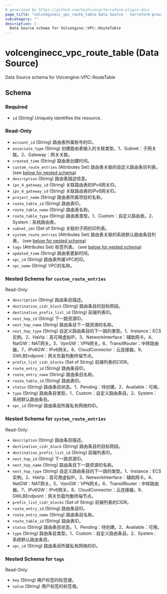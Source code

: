 ```yaml
---
# generated by https://github.com/hashicorp/terraform-plugin-docs
page_title: "volcenginecc_vpc_route_table Data Source - terraform-provider-volcenginecc"
subcategory: ""
description: |-
  Data Source schema for Volcengine::VPC::RouteTable
---
```


# volcenginecc_vpc_route_table (Data Source)

Data Source schema for Volcengine::VPC::RouteTable



<!-- schema generated by tfplugindocs -->
## Schema

### Required

- `id` (String) Uniquely identifies the resource.

### Read-Only

- `account_id` (String) 路由表所属账号的ID。
- `associate_type` (String) 创建路由表输入的关联类型。1、Subnet：子网关联。2、Gateway：网关关联。
- `created_time` (String) 路由表创建时间。
- `custom_route_entries` (Attributes Set) 路由表关联的自定义路由条目列表。 (see [below for nested schema](#nestedatt--custom_route_entries))
- `description` (String) 路由表描述信息。
- `ipv_4_gateway_id` (String) 关联路由表的IPv4网关ID。
- `ipv_6_gateway_id` (String) 关联路由表的IPv6网关ID。
- `project_name` (String) 路由表所属项目的名称。
- `route_table_id` (String) 路由表ID。
- `route_table_name` (String) 路由表名称。
- `route_table_type` (String) 路由表类型。1、Custom：自定义路由表。2、System：系统路由表。
- `subnet_ids` (Set of String) 关联的子网的ID列表。
- `system_route_entries` (Attributes Set) 路由表关联的系统默认路由条目列表。 (see [below for nested schema](#nestedatt--system_route_entries))
- `tags` (Attributes Set) 标签列表。 (see [below for nested schema](#nestedatt--tags))
- `updated_time` (String) 路由表更新时间。
- `vpc_id` (String) 路由表所属VPC的ID。
- `vpc_name` (String) VPC的名称。

<a id="nestedatt--custom_route_entries"></a>
### Nested Schema for `custom_route_entries`

Read-Only:

- `description` (String) 路由条目描述。
- `destination_cidr_block` (String) 路由条目的目标网段。
- `destination_prefix_list_id` (String) 前缀列表ID。
- `next_hop_id` (String) 下一跳资源ID。
- `next_hop_name` (String) 路由条目下一跳资源的名称。
- `next_hop_type` (String) 自定义路由条目的下一跳的类型。1、Instance：ECS实例。2、HaVip：高可用虚拟IP。3、NetworkInterface：辅助网卡。4、NatGW：NAT网关。5、VpnGW：VPN网关。6、TransitRouter：中转路由器。7、IPv6GW：IPv6网关。8、CloudConnector：云连接器。9、GWLBEndpoint：网关负载均衡终端节点。
- `prefix_list_cidr_blocks` (Set of String) 前缀列表的CIDR。
- `route_entry_id` (String) 路由条目ID。
- `route_entry_name` (String) 路由条目名称。
- `route_table_id` (String) 路由表ID。
- `status` (String) 路由条目状态。1、Pending：待创建。2、Available：可用。
- `type` (String) 路由条目类型。1、Custom：自定义路由条目。2、System：系统默认路由条目。
- `vpc_id` (String) 路由条目所属私有网络的ID。


<a id="nestedatt--system_route_entries"></a>
### Nested Schema for `system_route_entries`

Read-Only:

- `description` (String) 路由条目描述。
- `destination_cidr_block` (String) 路由条目的目标网段。
- `destination_prefix_list_id` (String) 前缀列表ID。
- `next_hop_id` (String) 下一跳资源ID。
- `next_hop_name` (String) 路由条目下一跳资源的名称。
- `next_hop_type` (String) 自定义路由条目的下一跳的类型。1、Instance：ECS实例。2、HaVip：高可用虚拟IP。3、NetworkInterface：辅助网卡。4、NatGW：NAT网关。5、VpnGW：VPN网关。6、TransitRouter：中转路由器。7、IPv6GW：IPv6网关。8、CloudConnector：云连接器。9、GWLBEndpoint：网关负载均衡终端节点。
- `prefix_list_cidr_blocks` (Set of String) 前缀列表的CIDR。
- `route_entry_id` (String) 路由条目ID。
- `route_entry_name` (String) 路由条目名称。
- `route_table_id` (String) 路由表ID。
- `status` (String) 路由条目状态。1、Pending：待创建。2、Available：可用。
- `type` (String) 路由条目类型。1、Custom：自定义路由条目。2、System：系统默认路由条目。
- `vpc_id` (String) 路由条目所属私有网络的ID。


<a id="nestedatt--tags"></a>
### Nested Schema for `tags`

Read-Only:

- `key` (String) 用户标签的标签键。
- `value` (String) 用户标签的标签值。
